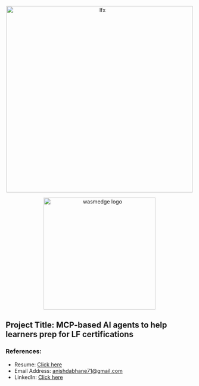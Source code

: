 <p align="center">
  <img src="https://github.com/user-attachments/assets/30304fd1-a2be-42c3-a027-84f8499a4a03" alt="lfx" width="500"/>
</p>

<p align="center">
  <img src="https://github.com/user-attachments/assets/fd1225cf-9cac-447f-9bee-b026797d91fd" alt="wasmedge logo" width="300"/>
</p>

## Project Title: MCP-based AI agents to help learners prep for LF certifications

### References:
- Resume: [Click here](https://drive.google.com/file/d/14uV2k5qQfjcfRQZeibioHQiV-FPMAjBZ/view?usp=sharing)
- Email Address: anishdabhane71@gmail.com
- LinkedIn: [Click here](https://www.linkedin.com/in/anish-dabhane-0669781b5/)
